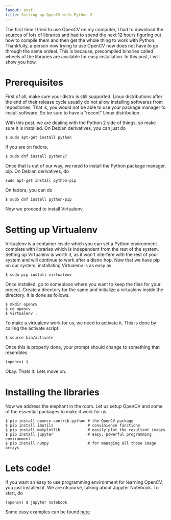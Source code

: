 ```yaml
---
layout: post
title: Setting up OpenCV with Python 2
---
```


The first time I tried to use OpenCV on my computer, I had to download the sources of lots of libraries and had to spend the next 12 hours figuring out how to compile them and then get the whole thing to work with Python. Thankfully, a person now trying to use OpenCV now does not have to go through the same ordeal. This is because, precompiled binaries called wheels of the libraries are available for easy installation. In this post, I will show you how.  

# Prerequisites  
First of all, make sure your distro is still supported. Linux distributions after the end of their release cycle usually do not allow installing softwares from repositories. That is, you would not be able to use your package manager to install software. So be sure to have a "recent" Linux distribution.  

With this post, we are dealing with the Python 2 side of things. so make sure it is installed. On Debian derivatives, you can just do  

    $ sudo apt-get install python  

If you are on fedora,  
    
    $ sudo dnf install python27  

Once that is out of our way, we need to install the Python package manager, pip. On Debian derivatives, do  
    
    sudo apt-get install python-pip

On fedora, you can do
    
    $ sudo dnf install python-pip

Now we proceed to install Virtualenv.  

# Setting up Virtualenv  
Virtualenv is a container inside which you can set a Python environment complete with libraries which is independent from the rest of the system. Setting up Virtualenv is worth it, as it won't interfere with the rest of your system and will continue to work after a distro hop. Now that we have pip on our system, installating Virtualenv is as easy as  
    
    $ sudo pip install virtualenv  

Once installed, go to someplace where you want to keep the files for your project. Create a directory for the same and initialize a virtualenv inside the directory. It is done as follows.  
    
    $ mkdir opencv  
    $ cd opencv  
    $ virtualenv .  

To make a virtualenv work for us, we need to activate it. This is done by calling the activate script.  
    
    $ source bin/activate  

Once this is properly done, your prompt should change to something that resembles  
    
    (opencv) $  

Okay. Thats it. Lets move on.  

# Installing the libraries
Now we address the elephant in the room. Let us setup OpenCV and some of the essential packages to make it work for us.  
    
    $ pip install opencv-contrib-python # the OpenCV package  
    $ pip install imutils               # convinience functions  
    $ pip install matplotlib            # easily plot the resultant images  
    $ pip install jupyter               # easy, powerful programming environment
    $ pip install numpy                 # for managing all those image arrays  

# Lets code!  
If you want an easy to use programming environment for learning OpenCV, you just installed it. We are ofcourse, talking about Jupyter Notebook. To start, do  

    (opencv) $ jupyter notebook  

Some easy examples can be found [here](https://github.com/karuvally/cv_workshop)
